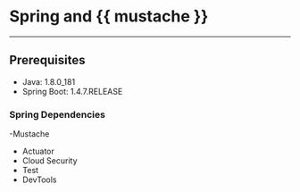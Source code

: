 # Spring and {{ mustache }} 

---
## Prerequisites

- Java: 1.8.0_181
- Spring Boot: 1.4.7.RELEASE

### Spring Dependencies
-Mustache
- Actuator
- Cloud Security
- Test
- DevTools